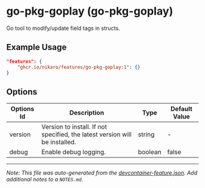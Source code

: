 
# go-pkg-goplay (go-pkg-goplay)

Go tool to modify/update field tags in structs.

## Example Usage

```json
"features": {
    "ghcr.io/nikaro/features/go-pkg-goplay:1": {}
}
```

## Options

| Options Id | Description | Type | Default Value |
|-----|-----|-----|-----|
| version | Version to install. If not specified, the latest version will be installed. | string | - |
| debug | Enable debug logging. | boolean | false |



---

_Note: This file was auto-generated from the [devcontainer-feature.json](https://github.com/nikaro/features/blob/main/src/go-pkg-goplay/devcontainer-feature.json).  Add additional notes to a `NOTES.md`._
